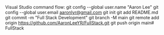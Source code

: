 Visual Studio command flow:
git config --global user.name "Aaron Lee"
git config --global user.email aaronlyr@gmail.com
git init
git add README.md
git commit -m "Full Stack Development"
git branch -M main
git remote add origin https://github.com/AaronLeeYR/FullStack.git
git push origin main#   F u l l S t a c k  
 